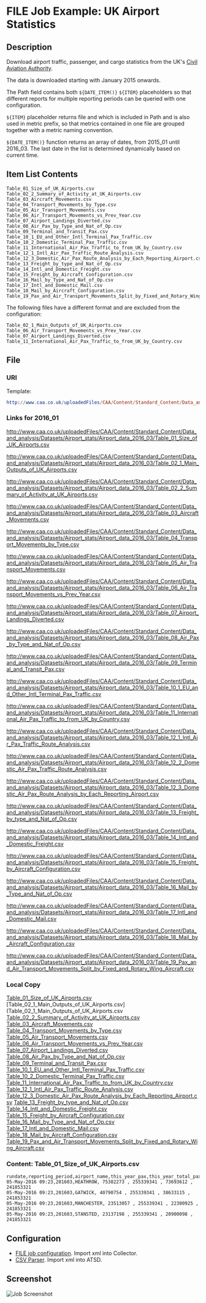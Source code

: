 # FILE Job Example: UK Airport Statistics

## Description

Download airport traffic, passenger, and cargo statistics from the UK's [Civil Aviation Authority](http://www.caa.co.uk/Data-and-analysis/UK-aviation-market/Airports/Datasets/UK-Airport-data/Airport-data-2016-03/).

The data is downloaded starting with January 2015 onwards.

The Path field contains both `${DATE_ITEM()}` `${ITEM}` placeholders so that different reports for multiple reporting periods can be queried with one configuration.

`${ITEM}` placeholder returns file and which is included in Path and is also used in metric prefix, so that metrics contained in one file are grouped together with a metric naming convention.

`${DATE_ITEM()}` function returns an array of dates, from 2015_01 until 2016_03. The last date in the list is determined dynamically based on current time.

## Item List Contents

```
Table_01_Size_of_UK_Airports.csv
Table_02_2_Summary_of_Activity_at_UK_Airports.csv
Table_03_Aircraft_Movements.csv
Table_04_Transport_Movements_by_Type.csv
Table_05_Air_Transport_Movements.csv
Table_06_Air_Transport_Movements_vs_Prev_Year.csv
Table_07_Airport_Landings_Diverted.csv
Table_08_Air_Pax_by_Type_and_Nat_of_Op.csv
Table_09_Terminal_and_Transit_Pax.csv
Table_10_1_EU_and_Other_Intl_Terminal_Pax_Traffic.csv
Table_10_2_Domestic_Terminal_Pax_Traffic.csv
Table_11_International_Air_Pax_Traffic_to_from_UK_by_Country.csv
Table_12_1_Intl_Air_Pax_Traffic_Route_Analysis.csv
Table_12_3_Domestic_Air_Pax_Route_Analysis_by_Each_Reporting_Airport.csv
Table_13_Freight_by_type_and_Nat_of_Op.csv
Table_14_Intl_and_Domestic_Freight.csv
Table_15_Freight_by_Aircraft_Configuration.csv
Table_16_Mail_by_Type_and_Nat_of_Op.csv
Table_17_Intl_and_Domestic_Mail.csv
Table_18_Mail_by_Aircraft_Configuration.csv
Table_19_Pax_and_Air_Transport_Movements_Split_by_Fixed_and_Rotary_Wing_Aircraft.csv
```

The following files have a different format and are excluded from the configuration:

```
Table_02_1_Main_Outputs_of_UK_Airports.csv
Table_06_Air_Transport_Movements_vs_Prev_Year.csv
Table_07_Airport_Landings_Diverted.csv
Table_11_International_Air_Pax_Traffic_to_from_UK_by_Country.csv
```

## File

### URI

Template: 

```elm
http://www.caa.co.uk/uploadedFiles/CAA/Content/Standard_Content/Data_and_analysis/Datasets/Airport_stats/Airport_data_${DATE_ITEM("2015-01-01T00:00:00Z", "current_month - 3 * month", 1, "MONTH", "yyyy_MM")}/${ITEM}`
```

### Links for 2016_01

http://www.caa.co.uk/uploadedFiles/CAA/Content/Standard_Content/Data_and_analysis/Datasets/Airport_stats/Airport_data_2016_03/Table_01_Size_of_UK_Airports.csv

http://www.caa.co.uk/uploadedFiles/CAA/Content/Standard_Content/Data_and_analysis/Datasets/Airport_stats/Airport_data_2016_03/Table_02_1_Main_Outputs_of_UK_Airports.csv

http://www.caa.co.uk/uploadedFiles/CAA/Content/Standard_Content/Data_and_analysis/Datasets/Airport_stats/Airport_data_2016_03/Table_02_2_Summary_of_Activity_at_UK_Airports.csv

http://www.caa.co.uk/uploadedFiles/CAA/Content/Standard_Content/Data_and_analysis/Datasets/Airport_stats/Airport_data_2016_03/Table_03_Aircraft_Movements.csv

http://www.caa.co.uk/uploadedFiles/CAA/Content/Standard_Content/Data_and_analysis/Datasets/Airport_stats/Airport_data_2016_03/Table_04_Transport_Movements_by_Type.csv

http://www.caa.co.uk/uploadedFiles/CAA/Content/Standard_Content/Data_and_analysis/Datasets/Airport_stats/Airport_data_2016_03/Table_05_Air_Transport_Movements.csv

http://www.caa.co.uk/uploadedFiles/CAA/Content/Standard_Content/Data_and_analysis/Datasets/Airport_stats/Airport_data_2016_03/Table_06_Air_Transport_Movements_vs_Prev_Year.csv

http://www.caa.co.uk/uploadedFiles/CAA/Content/Standard_Content/Data_and_analysis/Datasets/Airport_stats/Airport_data_2016_03/Table_07_Airport_Landings_Diverted.csv

http://www.caa.co.uk/uploadedFiles/CAA/Content/Standard_Content/Data_and_analysis/Datasets/Airport_stats/Airport_data_2016_03/Table_08_Air_Pax_by_Type_and_Nat_of_Op.csv

http://www.caa.co.uk/uploadedFiles/CAA/Content/Standard_Content/Data_and_analysis/Datasets/Airport_stats/Airport_data_2016_03/Table_09_Terminal_and_Transit_Pax.csv

http://www.caa.co.uk/uploadedFiles/CAA/Content/Standard_Content/Data_and_analysis/Datasets/Airport_stats/Airport_data_2016_03/Table_10_1_EU_and_Other_Intl_Terminal_Pax_Traffic.csv

http://www.caa.co.uk/uploadedFiles/CAA/Content/Standard_Content/Data_and_analysis/Datasets/Airport_stats/Airport_data_2016_03/Table_11_International_Air_Pax_Traffic_to_from_UK_by_Country.csv

http://www.caa.co.uk/uploadedFiles/CAA/Content/Standard_Content/Data_and_analysis/Datasets/Airport_stats/Airport_data_2016_03/Table_12_1_Intl_Air_Pax_Traffic_Route_Analysis.csv

http://www.caa.co.uk/uploadedFiles/CAA/Content/Standard_Content/Data_and_analysis/Datasets/Airport_stats/Airport_data_2016_03/Table_12_2_Domestic_Air_Pax_Traffic_Route_Analysis.csv

http://www.caa.co.uk/uploadedFiles/CAA/Content/Standard_Content/Data_and_analysis/Datasets/Airport_stats/Airport_data_2016_03/Table_12_3_Domestic_Air_Pax_Route_Analysis_by_Each_Reporting_Airport.csv

http://www.caa.co.uk/uploadedFiles/CAA/Content/Standard_Content/Data_and_analysis/Datasets/Airport_stats/Airport_data_2016_03/Table_13_Freight_by_type_and_Nat_of_Op.csv

http://www.caa.co.uk/uploadedFiles/CAA/Content/Standard_Content/Data_and_analysis/Datasets/Airport_stats/Airport_data_2016_03/Table_14_Intl_and_Domestic_Freight.csv

http://www.caa.co.uk/uploadedFiles/CAA/Content/Standard_Content/Data_and_analysis/Datasets/Airport_stats/Airport_data_2016_03/Table_15_Freight_by_Aircraft_Configuration.csv

http://www.caa.co.uk/uploadedFiles/CAA/Content/Standard_Content/Data_and_analysis/Datasets/Airport_stats/Airport_data_2016_03/Table_16_Mail_by_Type_and_Nat_of_Op.csv

http://www.caa.co.uk/uploadedFiles/CAA/Content/Standard_Content/Data_and_analysis/Datasets/Airport_stats/Airport_data_2016_03/Table_17_Intl_and_Domestic_Mail.csv

http://www.caa.co.uk/uploadedFiles/CAA/Content/Standard_Content/Data_and_analysis/Datasets/Airport_stats/Airport_data_2016_03/Table_18_Mail_by_Aircraft_Configuration.csv

http://www.caa.co.uk/uploadedFiles/CAA/Content/Standard_Content/Data_and_analysis/Datasets/Airport_stats/Airport_data_2016_03/Table_19_Pax_and_Air_Transport_Movements_Split_by_Fixed_and_Rotary_Wing_Aircraft.csv

### Local Copy

[Table_01_Size_of_UK_Airports.csv](Table_01_Size_of_UK_Airports.csv)
[Table_02_1_Main_Outputs_of_UK_Airports.csv](Table_02_1_Main_Outputs_of_UK_Airports.csv
[Table_02_2_Summary_of_Activity_at_UK_Airports.csv](Table_02_2_Summary_of_Activity_at_UK_Airports.csv)
[Table_03_Aircraft_Movements.csv](Table_03_Aircraft_Movements.csv)
[Table_04_Transport_Movements_by_Type.csv](Table_04_Transport_Movements_by_Type.csv)
[Table_05_Air_Transport_Movements.csv](Table_05_Air_Transport_Movements.csv)
[Table_06_Air_Transport_Movements_vs_Prev_Year.csv](Table_06_Air_Transport_Movements_vs_Prev_Year.csv)
[Table_07_Airport_Landings_Diverted.csv](Table_07_Airport_Landings_Diverted.csv)
[Table_08_Air_Pax_by_Type_and_Nat_of_Op.csv](Table_08_Air_Pax_by_Type_and_Nat_of_Op.csv)
[Table_09_Terminal_and_Transit_Pax.csv](Table_09_Terminal_and_Transit_Pax.csv)
[Table_10_1_EU_and_Other_Intl_Terminal_Pax_Traffic.csv](Table_10_1_EU_and_Other_Intl_Terminal_Pax_Traffic.csv)
[Table_10_2_Domestic_Terminal_Pax_Traffic.csv](Table_10_2_Domestic_Terminal_Pax_Traffic.csv)
[Table_11_International_Air_Pax_Traffic_to_from_UK_by_Country.csv](Table_11_International_Air_Pax_Traffic_to_from_UK_by_Country.csv)
[Table_12_1_Intl_Air_Pax_Traffic_Route_Analysis.csv](Table_12_1_Intl_Air_Pax_Traffic_Route_Analysis.csv)
[Table_12_3_Domestic_Air_Pax_Route_Analysis_by_Each_Reporting_Airport.csv](Table_12_3_Domestic_Air_Pax_Route_Analysis_by_Each_Reporting_Airport.csv)
[Table_13_Freight_by_type_and_Nat_of_Op.csv](Table_13_Freight_by_type_and_Nat_of_Op.csv)
[Table_14_Intl_and_Domestic_Freight.csv](Table_14_Intl_and_Domestic_Freight.csv)
[Table_15_Freight_by_Aircraft_Configuration.csv](Table_15_Freight_by_Aircraft_Configuration.csv)
[Table_16_Mail_by_Type_and_Nat_of_Op.csv](Table_16_Mail_by_Type_and_Nat_of_Op.csv)
[Table_17_Intl_and_Domestic_Mail.csv](Table_17_Intl_and_Domestic_Mail.csv)
[Table_18_Mail_by_Aircraft_Configuration.csv](Table_18_Mail_by_Aircraft_Configuration.csv)
[Table_19_Pax_and_Air_Transport_Movements_Split_by_Fixed_and_Rotary_Wing_Aircraft.csv](Table_19_Pax_and_Air_Transport_Movements_Split_by_Fixed_and_Rotary_Wing_Aircraft.csv)

### Content: Table_01_Size_of_UK_Airports.csv

```ls
rundate,reporting_period,airport_name,this_year_pax,this_year_total_pax_UK_airports,last_year_pax,last_year_total_pax_UK_airports
05-May-2016 09:23,201603,HEATHROW, 75382273 , 255339341 , 73693612 , 241853321 
05-May-2016 09:23,201603,GATWICK, 40790754 , 255339341 , 38633115 , 241853321 
05-May-2016 09:23,201603,MANCHESTER, 23513057 , 255339341 , 22300925 , 241853321 
05-May-2016 09:23,201603,STANSTED, 23137198 , 255339341 , 20900098 , 241853321 
```

## Configuration

* [FILE job configuration](uk-caa-job.xml). Import xml into Collector.
* [CSV Parser](uk-caa-parser.xml). Import xml into ATSD.

## Screenshot

![Job Screenshot](uk-caa-config.png)